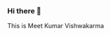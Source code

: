 ### Hi there 👋

This is Meet Kumar Vishwakarma

<!--
**kumarmeet/kumarmeet** is a ✨ _special_ ✨ repository because its `README.md` (this file) appears on your GitHub profile.

Here are some ideas to get you started:

- 🔭 I’m currently working on optimizing conventional algorithms
- 🌱 I’m currently learning Data Structures & Algorithms, C++, OOP
- 👯 I’m looking to collaborate on C/C++ related software
- 🤔 I’m looking for help with peer programming
- 💬 Ask me about C/C++, How pointers work, Data Structures & Algorithms
- 📫 How to reach me: kumarmeet51@yahoo.com
- 😄 Quote: Syntax is temporary, logic is parmanent.
- ⚡ Fun fact: Learning on Pentium dual Core
